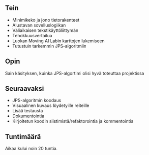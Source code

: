 ## Tein

* Minimikeko ja jono tietorakenteet
* Alustavan sovelluslogiikan
* Väliaikaisen tekstikäyttöliittymän
* Tehokkuusvertailua
* Luokan Moving AI Labin karttojen lukemiseen
* Tutustuin tarkemmin JPS-algoritmiin

## Opin

Sain käsityksen, kuinka JPS-algortimi olisi hyvä toteuttaa projektissa


## Seuraavaksi

* JPS-algoritmin koodaus
* Visuaalinen kuvaus löydetyille reiteille
* Lisää testausta
* Dokumentointia
* Kirjoitetun koodin siistimistä/refaktorointia ja kommentointia

## Tuntimäärä

Aikaa kului noin 20 tuntia.
